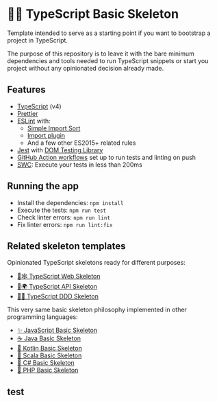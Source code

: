 # 🔷🌱 TypeScript Basic Skeleton

Template intended to serve as a starting point if you want to bootstrap a project in TypeScript.

The purpose of this repository is to leave it with the bare minimum dependencies and tools needed to run TypeScript snippets or start you project without any opinionated decision already made.

## Features

- [TypeScript](https://www.typescriptlang.org/) (v4)
- [Prettier](https://prettier.io/)
- [ESLint](https://eslint.org/) with:
  - [Simple Import Sort](https://github.com/lydell/eslint-plugin-simple-import-sort/)
  - [Import plugin](https://github.com/benmosher/eslint-plugin-import/)
  - And a few other ES2015+ related rules
- [Jest](https://jestjs.io) with [DOM Testing Library](https://testing-library.com/docs/dom-testing-library/intro)
- [GitHub Action workflows](https://github.com/features/actions) set up to run tests and linting on push
- [SWC](https://swc.rs/): Execute your tests in less than 200ms

## Running the app

- Install the dependencies: `npm install`
- Execute the tests: `npm run test`
- Check linter errors: `npm run lint`
- Fix linter errors: `npm run lint:fix`

## Related skeleton templates

Opinionated TypeScript skeletons ready for different purposes:

- [🔷🕸️ TypeScript Web Skeleton](https://github.com/CodelyTV/typescript-web-skeleton)
- [🔷🌍 TypeScript API Skeleton](https://github.com/CodelyTV/typescript-api-skeleton)
- [🔷✨ TypeScript DDD Skeleton](https://github.com/CodelyTV/typescript-ddd-skeleton)

This very same basic skeleton philosophy implemented in other programming languages:

- [✨ JavaScript Basic Skeleton](https://github.com/CodelyTV/javascript-basic-skeleton)
- [☕ Java Basic Skeleton](https://github.com/CodelyTV/java-basic-skeleton)
- [📍 Kotlin Basic Skeleton](https://github.com/CodelyTV/kotlin-basic-skeleton)
- [🧬 Scala Basic Skeleton](https://github.com/CodelyTV/scala-basic-skeleton)
- [🦈 C# Basic Skeleton](https://github.com/CodelyTV/csharp-basic-skeleton)
- [🐘 PHP Basic Skeleton](https://github.com/CodelyTV/php-basic-skeleton)

## test
